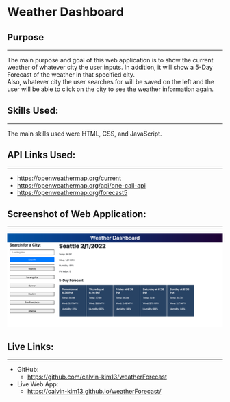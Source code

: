 # Weather Dashboard

## Purpose
---
The main purpose and goal of this web application is to show the current weather of whatever city the user inputs. In addition, it will show a 5-Day Forecast of the weather in that specified city.  
Also, whatever city the user searches for will be saved on the left and the user will be able to click on the city to see the weather information again.

## Skills Used:
---
The main skills used were HTML, CSS, and JavaScript.

## API Links Used:
---
- https://openweathermap.org/current
- https://openweathermap.org/api/one-call-api
- https://openweathermap.org/forecast5

## Screenshot of Web Application:
---
![Screenshot](assets/img/screenshot.png "Screenshot")

## Live Links:
---
- GitHub:
    - https://github.com/calvin-kim13/weatherForecast
- Live Web App:
    - https://calvin-kim13.github.io/weatherForecast/ 

